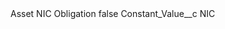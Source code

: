 <?xml version="1.0" encoding="UTF-8"?>
<CustomMetadata xmlns="http://soap.sforce.com/2006/04/metadata" xmlns:xsi="http://www.w3.org/2001/XMLSchema-instance" xmlns:xsd="http://www.w3.org/2001/XMLSchema">
    <label>Asset NIC Obligation</label>
    <protected>false</protected>
    <values>
        <field>Constant_Value__c</field>
        <value xsi:type="xsd:string">NIC</value>
    </values>
</CustomMetadata>
